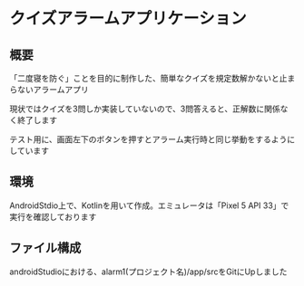 # クイズアラームアプリケーション
## 概要
「二度寝を防ぐ」ことを目的に制作した、簡単なクイズを規定数解かないと止まらないアラームアプリ

現状ではクイズを3問しか実装していないので、3問答えると、正解数に関係なく終了します

テスト用に、画面左下のボタンを押すとアラーム実行時と同じ挙動をするようにしています
## 環境
AndroidStdio上で、Kotlinを用いて作成。エミュレータは「Pixel 5 API 33」で実行を確認しております
## ファイル構成
androidStudioにおける、alarm1(プロジェクト名)/app/srcをGitにUpしました
